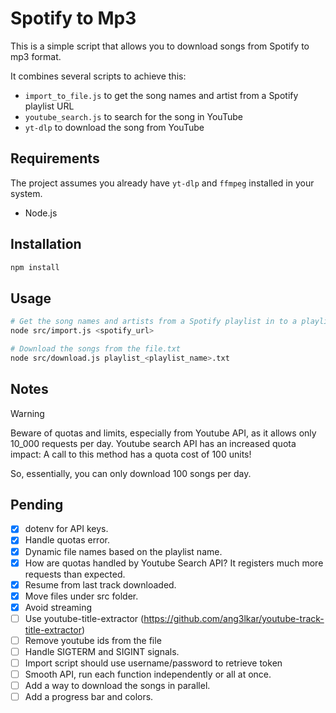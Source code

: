 # Spotify to Mp3

This is a simple script that allows you to download songs from Spotify to mp3 format.

It combines several scripts to achieve this:

- `import_to_file.js` to get the song names and artist from a Spotify playlist URL
- `youtube_search.js` to search for the song in YouTube
- `yt-dlp` to download the song from YouTube

## Requirements

The project assumes you already have `yt-dlp` and `ffmpeg` installed in your system.

- Node.js

## Installation

```bash
npm install
```

## Usage

```bash
# Get the song names and artists from a Spotify playlist in to a playlist_<playlist_name>.txt
node src/import.js <spotify_url>

# Download the songs from the file.txt
node src/download.js playlist_<playlist_name>.txt
```

## Notes

> [!WARNING]
> Beware of quotas and limits, especially from Youtube API, as it allows only 10_000 requests per day. Youtube search API has an increased quota impact: A call to this method has a quota cost of 100 units!
>
> So, essentially, you can only download 100 songs per day.


## Pending

- [x] dotenv for API keys.
- [x] Handle quotas error.
- [x] Dynamic file names based on the playlist name.
- [x] How are quotas handled by Youtube Search API? It registers much more requests than expected.
- [x] Resume from last track downloaded.
- [x] Move files under src folder.
- [X] Avoid streaming
- [ ] Use youtube-title-extractor (https://github.com/ang3lkar/youtube-track-title-extractor)
- [ ] Remove youtube ids from the file
- [ ] Handle SIGTERM and SIGINT signals.
- [ ] Import script should use username/password to retrieve token
- [ ] Smooth API, run each function independently or all at once.
- [ ] Add a way to download the songs in parallel.
- [ ] Add a progress bar and colors.
